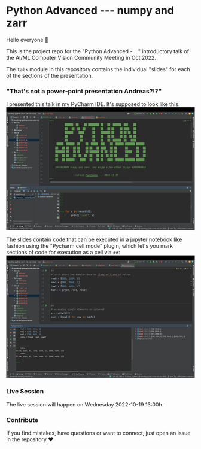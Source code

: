 # Python Advanced --- numpy and zarr

Hello everyone :wave:

This is the project repo for the "Python Advanced - ..." introductory talk of the
AI/ML Computer Vision Community Meeting in Oct 2022.

The `talk` module in this repository contains the individual "slides" for each of
the sections of the presentation.

### "That's not a power-point presentation Andreas?!?"

I presented this talk in my PyCharm IDE. It's supposed to look like this:
![PyCharm IDE Window showing slide01.py](images/talk01.png)

The slides contain code that can be executed in a jupyter notebook like fashion
using the "Pycharm cell mode" plugin, which let's you mark sections of code for
execution as a cell via `##`:
![PyCharm IDE Window showing slide02.py](images/talk02.png)


### Live Session

The live session will happen on Wednesday 2022-10-19 13:00h.

### Contribute

If you find mistakes, have questions or want to connect, just open an issue
in the repository :heart:

